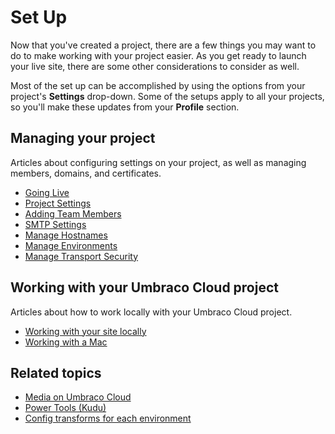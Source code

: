 # Set Up

Now that you've created a project, there are a few things you may want to do to make working with your project easier. As you get ready to launch your live site, there are some other considerations to consider as well.

Most of the set up can be accomplished by using the options from your project's **Settings** drop-down. Some of the setups apply to all your projects, so you'll make these updates from your **Profile** section.

## Managing your project

Articles about configuring settings on your project, as well as managing members, domains, and certificates.

* [Going Live](going-live.md)
* [Project Settings](project-settings/)
* [Adding Team Members](project-settings/team-members/)
* [SMTP Settings](smtp-settings.md)
* [Manage Hostnames](project-settings/manage-hostnames/)
* [Manage Environments](manage-environments.md)
* [Manage Transport Security](project-settings/manage-security.md)

## Working with your Umbraco Cloud project

Articles about how to work locally with your Umbraco Cloud project.

* [Working with your site locally](working-locally.md)
* [Working with a Mac](working-with-mac.md)

## Related topics

* [Media on Umbraco Cloud](media/)
* [Power Tools (Kudu)](power-tools/)
* [Config transforms for each environment](config-transforms.md)
